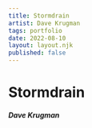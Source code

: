 ```yaml
---
title: Stormdrain
artist: Dave Krugman
tags: portfolio
date: 2022-08-10
layout: layout.njk
published: false
---
```


# Stormdrain
##### Dave Krugman

